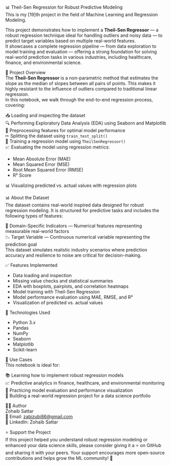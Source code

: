 📊 Theil-Sen Regression for Robust Predictive Modeling  
This is my [19]th project in the field of Machine Learning and Regression Modeling.  

This project demonstrates how to implement a **Theil-Sen Regressor** — a robust regression technique ideal for handling outliers and noisy data — to predict target variables based on multiple real-world features.  
It showcases a complete regression pipeline — from data exploration to model training and evaluation — offering a strong foundation for solving real-world prediction tasks in various industries, including healthcare, finance, and environmental science.  

📘 Project Overview  
The **Theil-Sen Regressor** is a non-parametric method that estimates the slope as the median of slopes between all pairs of points. This makes it highly resistant to the influence of outliers compared to traditional linear regression.  
In this notebook, we walk through the end-to-end regression process, covering:  

📥 Loading and inspecting the dataset  
🔍 Performing Exploratory Data Analysis (EDA) using Seaborn and Matplotlib  
🧼 Preprocessing features for optimal model performance  
✂ Splitting the dataset using `train_test_split()`  
🧠 Training a regression model using `TheilSenRegressor()`  
📈 Evaluating the model using regression metrics:  
- Mean Absolute Error (MAE)  
- Mean Squared Error (MSE)  
- Root Mean Squared Error (RMSE)  
- R² Score  

📊 Visualizing predicted vs. actual values with regression plots  

📊 About the Dataset  
The dataset contains real-world inspired data designed for robust regression modeling. It is structured for predictive tasks and includes the following types of features:  

📢 Domain-Specific Indicators — Numerical features representing measurable real-world factors  
📉 Target Variable — Continuous numerical variable representing the prediction goal  
This dataset simulates realistic industry scenarios where prediction accuracy and resilience to noise are critical for decision-making.  

✅ Features Implemented  
- Data loading and inspection  
- Missing value checks and statistical summaries  
- EDA with boxplots, pairplots, and correlation heatmaps  
- Model training with Theil-Sen Regression  
- Model performance evaluation using MAE, RMSE, and R²  
- Visualization of predicted vs. actual values  

🧪 Technologies Used  
- Python 3.x  
- Pandas  
- NumPy  
- Seaborn  
- Matplotlib  
- Scikit-learn  

📂 Use Cases  
This notebook is ideal for:  

📚 Learning how to implement robust regression models  
📈 Predictive analytics in finance, healthcare, and environmental monitoring  
🧠 Practicing model evaluation and performance visualization  
🧳 Building a real-world regression project for a data science portfolio  

👨‍💻 Author  
Zohaib Sattar  
📧 Email: zabizubi86@gmail.com  
🔗 LinkedIn: Zohaib Sattar  

⭐ Support the Project  
If this project helped you understand robust regression modeling or enhanced your data science skills, please consider giving it a ⭐ on GitHub and sharing it with your peers. Your support encourages more open-source contributions and helps grow the ML community! 🚀  
